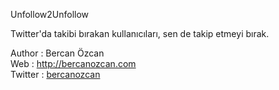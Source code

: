 Unfollow2Unfollow

Twitter'da takibi bırakan kullanıcıları, sen de takip etmeyi bırak.

Author : Bercan Özcan<br />
Web : http://bercanozcan.com<br />
Twitter : <a href="http://twitter.com/bercanozcan" target="_blank">bercanozcan</a> 

